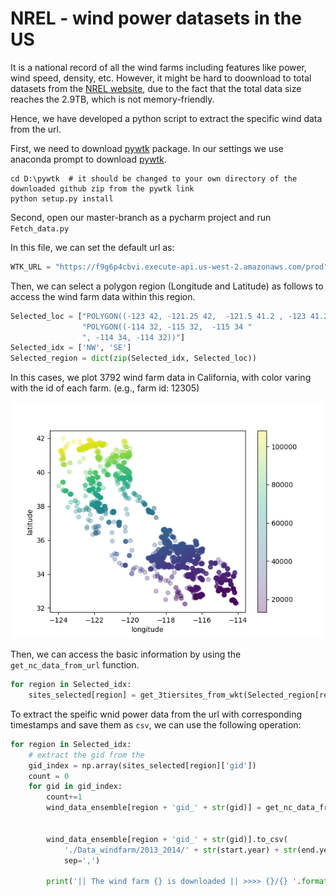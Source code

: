 # NREL - wind power datasets in the US
It is a national record of all the wind farms including features like power, wind speed, density, etc. However, it might be hard to doownload to total datasets from the [NREL website](https://www.nrel.gov/grid/eastern-western-wind-data.html), due to the fact that the total data size reaches the 2.9TB, which is not memory-friendly.

Hence, we have developed a python script to extract the specific wind data from the url.

First, we need to download [pywtk](https://github.com/NREL/pywtk) package. In our settings we use anaconda prompt to download  [pywtk](https://github.com/NREL/pywtk).
``` 
cd D:\pywtk  # it should be changed to your own directory of the downloaded github zip from the pywtk link
python setup.py install
```

Second, open our master-branch as a pycharm project and run `Fetch_data.py`

In this file, we can set the default url as: 

``` python
WTK_URL = "https://f9g6p4cbvi.execute-api.us-west-2.amazonaws.com/prod"
```

Then, we can select a polygon region (Longitude and Latitude) as follows to access the wind farm data within this region.
``` python
Selected_loc = ["POLYGON((-123 42, -121.25 42,  -121.5 41.2 , -123 41.2, -123 42))",  
                "POLYGON((-114 32, -115 32,  -115 34 "  
                ", -114 34, -114 32))"]
Selected_idx = ['NW', 'SE']  
Selected_region = dict(zip(Selected_idx, Selected_loc))
```
In this cases, we plot 3792 wind farm data in California, with color varing with the id of each farm. (e.g., farm id: 12305)

![windfarm](fig\CA_windfram.png)

Then, we can access the basic information by using the `get_nc_data_from_url` function.
``` python
for region in Selected_idx:  
    sites_selected[region] = get_3tiersites_from_wkt(Selected_region[region])
```

To extract the speific wnid power data from the url with corresponding timestamps and save them as `csv`, we can use the following operation:

``` python
for region in Selected_idx:  
    # extract the gid from the  
    gid_index = np.array(sites_selected[region]['gid'])  
    count = 0  
    for gid in gid_index:  
        count+=1  
        wind_data_ensemble[region + 'gid_' + str(gid)] = get_nc_data_from_url(WTK_URL + "/met", str(gid), start, end,  
                                                                              attributes=attributes, leap_day=leap_day,  
                                                                              utc=utc)  
        wind_data_ensemble[region + 'gid_' + str(gid)].to_csv(  
            './Data_windfarm/2013_2014/' + str(start.year) + str(end.year) + region + '_id_' + str(gid) + '.csv',  
            sep=',')  
  
        print('|| The wind farm {} is downloaded || >>>> {}/{} '.format(gid, count, len(gid_index)))

```

